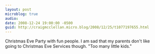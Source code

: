 ```yaml
---
layout: post
microblog: true
audio: 
date: 2008-12-24 19:00:00 -0500
guid: http://craigmcclellan.micro.blog/2008/12/25/t1077197655.html
---
```

Christmas Eve Party with fun people. I am sad that my parents don't like going to Christmas Eve Services though. "Too many little kids."
